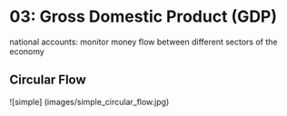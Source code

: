 # 03: Gross Domestic Product (GDP)

national accounts: monitor money flow between different sectors of the economy

## Circular Flow

![simple] (images/simple_circular_flow.jpg)
